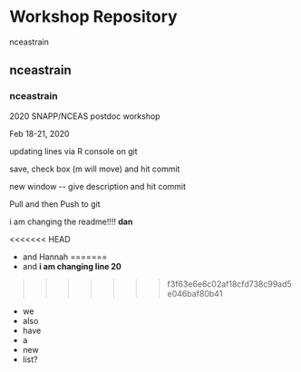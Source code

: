 # Workshop Repository
nceastrain
## nceastrain
### nceastrain

2020 SNAPP/NCEAS postdoc workshop

Feb 18-21, 2020

updating lines via R console on git

save, check box (m will move) and hit commit

new window -- give description and hit commit

Pull and then Push to git

i am changing the readme!!!! **dan**

<<<<<<< HEAD
* and Hannah
=======
* and **i am changing line 20**
>>>>>>> f3f63e6e6c02af18cfd738c99ad5e046baf80b41
* we
* also
* have
* a 
* new
* list?
